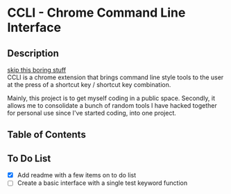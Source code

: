 # CCLI - Chrome Command Line Interface

## Description
[skip this boring stuff](https://github.com/poistooshort/ccli?tab=readme-ov-file#table-of-contents)  
CCLI is a chrome extension that brings command line style tools to the user at the press of a shortcut key / shortcut key combination.

Mainly, this project is to get myself coding in a public space. Secondly, it allows me to consolidate a bunch of random tools I have hacked together for personal use since I've started coding, into one project.

## Table of Contents

## To Do List
- [x] Add readme with a few items on to do list
- [ ] Create a basic interface with a single test keyword function
